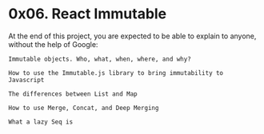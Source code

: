 # 0x06. React Immutable

At the end of this project, you are expected to be able to explain to anyone, without the help of Google:

    Immutable objects. Who, what, when, where, and why?

    How to use the Immutable.js library to bring immutability to Javascript

    The differences between List and Map

    How to use Merge, Concat, and Deep Merging
    
    What a lazy Seq is